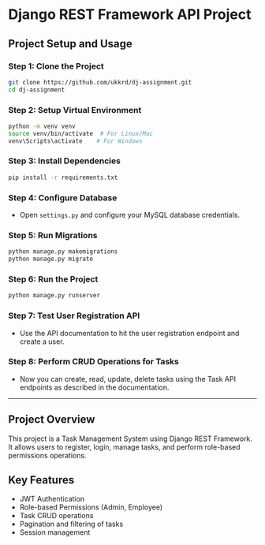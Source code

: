 # Django REST Framework API Project

## Project Setup and Usage

### Step 1: Clone the Project

```bash
git clone https://github.com/ukkrd/dj-assignment.git
cd dj-assignment
```

### Step 2: Setup Virtual Environment

```bash
python -m venv venv
source venv/bin/activate  # For Linux/Mac
venv\Scripts\activate    # For Windows
```

### Step 3: Install Dependencies

```bash
pip install -r requirements.txt
```

### Step 4: Configure Database

* Open `settings.py` and configure your MySQL database credentials.

### Step 5: Run Migrations

```bash
python manage.py makemigrations
python manage.py migrate
```

### Step 6: Run the Project

```bash
python manage.py runserver
```

### Step 7: Test User Registration API

* Use the API documentation to hit the user registration endpoint and create a user.

### Step 8: Perform CRUD Operations for Tasks

* Now you can create, read, update, delete tasks using the Task API endpoints as described in the documentation.

---

## Project Overview

This project is a Task Management System using Django REST Framework. It allows users to register, login, manage tasks, and perform role-based permissions operations.

## Key Features

* JWT Authentication
* Role-based Permissions (Admin, Employee)
* Task CRUD operations
* Pagination and filtering of tasks
* Session management
